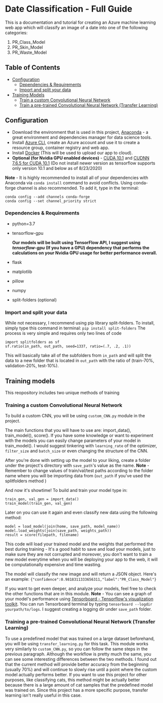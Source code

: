 # Date Classification - Full Guide

This is a documentation and tutorial for creating an Azure machine learning web app which will classify an image of a date into one of the following categories:

1. PR_Class_Model 
2. PR_Skin_Model
3. PR_Waste_Model
## Table of Contents
* [Configuration](#config)
  * [Dependencies & Requirements](#d&r)
  * [Import and split your data](#import-split)
* [Training Models](#train-main)
  * [Train a custom Convolutional Neural Network](#train-custom)
  * [Train a pre-trained Convolutional Neural Network (Transfer Learning)](#train-transfer)
## <a name="config"></a>Configuration

- Download the environment that is used in this project, [Anaconda](https://www.anaconda.com/products/individual) - a great environment and dependencies manager for data science tools.
- Install [Azure CLI](https://docs.microsoft.com/en-us/cli/azure/install-azure-cli?view=azure-cli-latest), create an Azure account and use it to create a resource group, container registry and web app.
- Install [Docker](https://www.docker.com/products/docker-desktop) (This will be used to upload our app to cloud).
- **Optional (for Nvidia GPU enabled devices)** - [CUDA 10.1](https://developer.nvidia.com/cuda-10.1-download-archive-base) and [CUDNN 7.6.5 for CUDA 10.1](https://developer.nvidia.com/rdp/cudnn-archive#a-collapse765-101) (Do not install newer version as tensorflow supports only version 10.1 and below as of 8/23/2020)

**Note** - It is highly recommended to install all of your dependencies with Anaconda via `conda install` command to avoid conflicts. Using conda-forge channel is also recommended. To add it, type in the terminal:
```
conda config --add channels conda-forge
conda config --set channel_priority strict
```
### <a name="d&r"></a>Dependencies & Requirements
  - python=3.7
  - tensorflow-gpu
  
    **Our models will be built using TensorFlow API, I suggest using _tensorflow-gpu_ (If you have a GPU) dependency that performs the calculations on your Nvidia GPU usage for better performance overall.**
  
  - flask
  - matplotlib
  - pillow
  - numpy
  - split-folders (optional)

### <a name="import-split"></a>Import and split your data
While not necessary, I recommend using pip library split-folders.
To install, simply type this command in terminal: `pip install split-folders`
The process is very simple and requires only two lines of code
```
import splitfolders as sf
sf.ratio(in_path, out_path, seed=1337, ratio=(.7, .2, .1))
```
This will basically take all of the subfolders from `in_path` and will split the data to a new folder that is located in `out_path` with the ratio of (train-70%, validation-20%, test-10%).
## <a name="train-main"></a>Training models
This reopository includes two unique methods of training
### <a name="train-custom"></a>Training a custom Convolutional Neural Network
To build a custom CNN, you will be using `custom_CNN.py` module in the project.

The main functions that you will have to use are: import_data(), train_model(), score().
If you have some knowledge or want to experiment with the models you can easily change parameters of your model in train_model().
I would suggest tinkering with `learning_rate` of the optimizer, `filter_size` and `batch_size` or even changing the structure of the CNN.

After you're done with setting up the model to your liking, create a folder under the project's directory with `save_path`'s value as the name.
**Note** - Remember to change values of train/val/test paths according to the folder name where you will be importing data from (`out_path` if you've used the splitfolders method )

And now it's showtime! To build and train your model type in:
```
train_gen, val_gen = import_data()
train_model(train_gen, val_gen)
```
Later on you can use it again and even classify new data using the following method:
```
model = load_model(join(home, save_path, model_name))
model.load_weights(join(save_path, weights_path))
result = score(filepath, filename)
```
This code will load your trained model and the weights that performed the best during training - It's a good habit to save and load your models, just to make sure they are not corrupted and moreover, you don't want to train a new model everytime when you will be deploying your app to the web, it will be computationally expensive and time wasting.

The model will classify the new image and will return a JSON object. Here's an example: `{"confidence":0.9818311333656311,"label":"PR_Class_Model"}`

If you want to get even deeper, and analyze your models, feel free to check the other functions that are in this module. **Note** - You can see a graph of your model's performance using [Tensorboard - Tensorflow's visualization toolkit](https://www.tensorflow.org/tensorboard/). You can run Tensorboard terminal by typing `tensorboard --logdir yourpath/to/logs`. I suggest creating a logging dir under `save_path` folder.
### <a name="train-transfer"></a>Training a pre-trained Convolutional Neural Network (Transfer Learning)
To use a predefined model that was trained on a large dataset beforehand, you will be using `transfer_learning.py` for this task.
This module works very similarly to `custom_CNN.py`, so you can follow the same steps in the previous paragraph.
Although the workflow is pretty much the same, you can see some interesting differences between the two methods.
I found out that the current method will provide better accuracy from the beginning (usually 70%) and will continue to slowly rise until a point where the custom model actually performs better. If you want to use this project for other purposes, like classifying cats, this method might be actually better because there is a large amount of cat samples that the predefined model was trained on. Since this project has a more specific purpose, transfer learning isn't really useful in this case.
